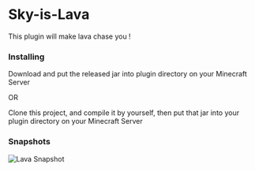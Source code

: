 # Sky-is-Lava

This plugin will make lava chase you ! 


### Installing

Download and put the released jar into plugin directory on your Minecraft Server

OR

Clone this project, and compile it by yourself, then put that jar into your plugin directory on your Minecraft Server

### Snapshots

![Lava Snapshot](https://raw.githubusercontent.com/jeremia49/Sky-is-Lava-Minecraft-Plugin/main/images/snapshot.gif)